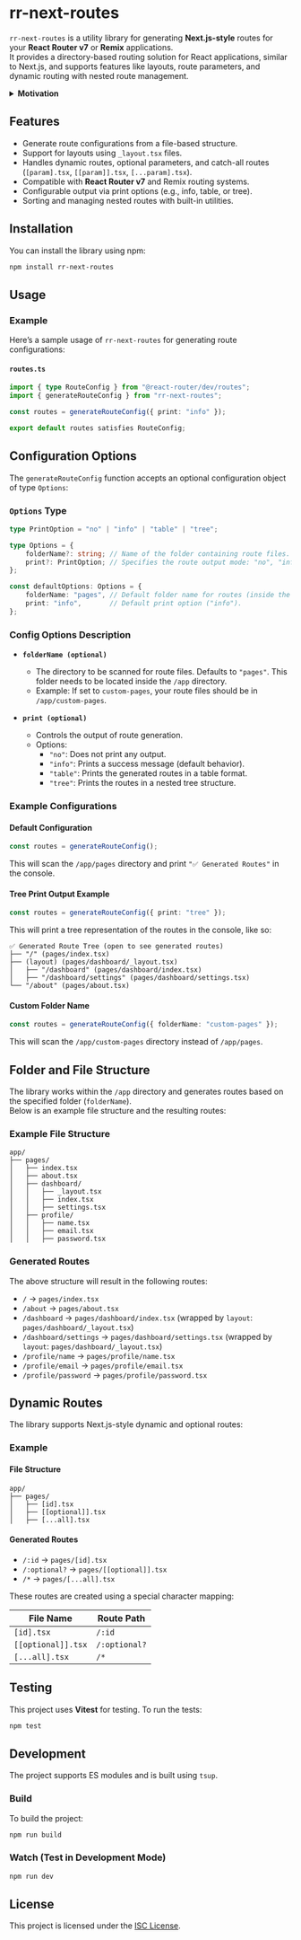 # rr-next-routes
`rr-next-routes` is a utility library for generating **Next.js-style** routes for your **React Router v7** or **Remix** applications.    
It provides a directory-based routing solution for React applications, similar to Next.js, and supports features like layouts, route parameters, and dynamic routing with nested route management.

<details>
<summary><b>Motivation</b></summary>

<br>
I really enjoy using file-based (directory-based) routing when working with next.js
<br>
While there are different solutions like [generouted](https://github.com/oedotme/generouted), most of them require you to modify multiple files and some even bring their own routing.

**rr-next-routes** is a simple drop in solution for project using [remix](https://remix.run) or [react-router v7](https://reactrouter.com/home) in framework mode.
<br>
you can even still use the [manual routing](https://reactrouter.com/start/framework/routing) to add more routes to your liking while **rr-next-routes** takes care of the pages dir:

#### **`routes.ts`**
``` typescript
import {route, type RouteConfig} from "@react-router/dev/routes";
import {generateRouteConfig} from "rr-next-routes";

const autoRoutes = generateRouteConfig({ print: "info" });
export default [
    ...autoRoutes,
    route("some/path", "./some/file.tsx"),

] satisfies RouteConfig;
```
</details>

## Features
- Generate route configurations from a file-based structure.
- Support for layouts using `_layout.tsx` files.
- Handles dynamic routes, optional parameters, and catch-all routes (`[param].tsx`, `[[param]].tsx`, `[...param].tsx`).
- Compatible with **React Router v7** and Remix routing systems.
- Configurable output via print options (e.g., info, table, or tree).
- Sorting and managing nested routes with built-in utilities.

## Installation
You can install the library using npm:
``` bash
npm install rr-next-routes
```
## Usage
### Example
Here’s a sample usage of `rr-next-routes` for generating route configurations:
#### **`routes.ts`**
``` typescript
import { type RouteConfig } from "@react-router/dev/routes";
import { generateRouteConfig } from "rr-next-routes";

const routes = generateRouteConfig({ print: "info" });

export default routes satisfies RouteConfig;
```
## Configuration Options
The `generateRouteConfig` function accepts an optional configuration object of type `Options`:
### `Options` Type
``` typescript
type PrintOption = "no" | "info" | "table" | "tree";

type Options = {
    folderName?: string; // Name of the folder containing route files. Defaults to "pages".
    print?: PrintOption; // Specifies the route output mode: "no", "info", "table", or "tree".
};

const defaultOptions: Options = {
    folderName: "pages", // Default folder name for routes (inside the `/app` directory).
    print: "info",       // Default print option ("info").
};
```
### Config Options Description
- **`folderName (optional)`**
    - The directory to be scanned for route files. Defaults to `"pages"`. This folder needs to be located inside the `/app` directory.
    - Example: If set to `custom-pages`, your route files should be in `/app/custom-pages`.

- **`print (optional)`**
    - Controls the output of route generation.
    - Options:
        - `"no"`: Does not print any output.
        - `"info"`: Prints a success message (default behavior).
        - `"table"`: Prints the generated routes in a table format.
        - `"tree"`: Prints the routes in a nested tree structure.

### Example Configurations
#### Default Configuration
``` typescript
const routes = generateRouteConfig();
```
This will scan the `/app/pages` directory and print `"✅ Generated Routes"` in the console.
#### Tree Print Output Example
``` typescript
const routes = generateRouteConfig({ print: "tree" });
```
This will print a tree representation of the routes in the console, like so:
``` 
✅ Generated Route Tree (open to see generated routes)
├── "/" (pages/index.tsx)
├── (layout) (pages/dashboard/_layout.tsx)
│   ├── "/dashboard" (pages/dashboard/index.tsx)
│   ├── "/dashboard/settings" (pages/dashboard/settings.tsx)
└── "/about" (pages/about.tsx)
```
#### Custom Folder Name
``` typescript
const routes = generateRouteConfig({ folderName: "custom-pages" });
```
This will scan the `/app/custom-pages` directory instead of `/app/pages`.
## Folder and File Structure
The library works within the `/app` directory and generates routes based on the specified folder (`folderName`).    
Below is an example file structure and the resulting routes:
### Example File Structure
``` 
app/
├── pages/
│   ├── index.tsx
│   ├── about.tsx
│   ├── dashboard/
│   │   ├── _layout.tsx
│   │   ├── index.tsx
│   │   ├── settings.tsx
│   ├── profile/
│   │   ├── name.tsx
│   │   ├── email.tsx
│   │   ├── password.tsx
```
### Generated Routes
The above structure will result in the following routes:
- `/` → `pages/index.tsx`
- `/about` → `pages/about.tsx`
- `/dashboard` → `pages/dashboard/index.tsx` (wrapped by `layout`: `pages/dashboard/_layout.tsx`)
- `/dashboard/settings` → `pages/dashboard/settings.tsx` (wrapped by `layout`: `pages/dashboard/_layout.tsx`)
- `/profile/name` → `pages/profile/name.tsx`
- `/profile/email` → `pages/profile/email.tsx`
- `/profile/password` → `pages/profile/password.tsx`

## Dynamic Routes
The library supports Next.js-style dynamic and optional routes:
### Example
#### File Structure
``` 
app/
├── pages/
│   ├── [id].tsx
│   ├── [[optional]].tsx
│   ├── [...all].tsx
```
#### Generated Routes
- `/:id` → `pages/[id].tsx`
- `/:optional?` → `pages/[[optional]].tsx`
- `/*` → `pages/[...all].tsx`

These routes are created using a special character mapping:

| File Name | Route Path |
| --- | --- |
| `[id].tsx` | `/:id` |
| `[[optional]].tsx` | `/:optional?` |
| `[...all].tsx` | `/*` |
## Testing
This project uses **Vitest** for testing. To run the tests:
``` bash
npm test
```
## Development
The project supports ES modules and is built using `tsup`.
### Build
To build the project:
``` bash
npm run build
```
### Watch (Test in Development Mode)
``` bash
npm run dev
```
## License
This project is licensed under the [ISC License](https://opensource.org/license/isc-license-txt).
